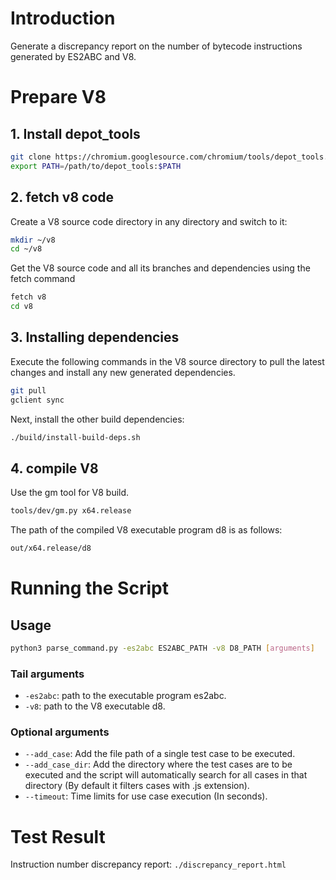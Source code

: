 # Introduction

Generate a discrepancy report on the number of bytecode instructions generated by ES2ABC and V8.

# Prepare V8

## 1. Install depot_tools


```sh
git clone https://chromium.googlesource.com/chromium/tools/depot_tools.git
export PATH=/path/to/depot_tools:$PATH
```


## 2. fetch v8 code

Create a V8 source code directory in any directory and switch to it:

```sh
mkdir ~/v8
cd ~/v8
```

Get the V8 source code and all its branches and dependencies using the fetch command

```sh
fetch v8
cd v8
```


## 3. Installing dependencies

Execute the following commands in the V8 source directory to pull the latest changes and install any new generated dependencies.

```sh
git pull
gclient sync
```

Next, install the other build dependencies:

```sh
./build/install-build-deps.sh
```


## 4. compile V8

Use the gm tool for V8 build.

```sh
tools/dev/gm.py x64.release
```

The path of the compiled V8 executable program d8 is as follows:

```sh
out/x64.release/d8
```


# Running the Script

## Usage

```sh
python3 parse_command.py -es2abc ES2ABC_PATH -v8 D8_PATH [arguments]
```

### Tail arguments

+ `-es2abc`: path to the executable program es2abc.
+ `-v8`: path to the V8 executable d8.

### Optional arguments

+ `--add_case`: Add the file path of a single test case to be executed.
+ `--add_case_dir`: Add the directory where the test cases are to be executed and the script will automatically search for all cases in that directory (By default it filters cases with .js extension).
+ `--timeout`: Time limits for use case execution (In seconds).


# Test Result

Instruction number discrepancy report: `./discrepancy_report.html`
